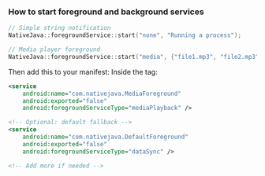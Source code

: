 ### How to start foreground and background services
```c++
// Simple string notification
NativeJava::foregroundService::start("none", "Running a process");

// Media player foreground
NativeJava::foregroundService::start("media", {"file1.mp3", "file2.mp3"});
```
Then add this to your manifest:
Inside the <application> tag:
```xml
<service
    android:name="com.nativejava.MediaForeground"
    android:exported="false"
    android:foregroundServiceType="mediaPlayback" />

<!-- Optional: default fallback -->
<service
    android:name="com.nativejava.DefaultForeground"
    android:exported="false"
    android:foregroundServiceType="dataSync" />

<!-- Add more if needed -->
```
